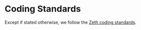 # Coding Standards

Except if stated otherwise, we follow the [Zeth coding standards](https://github.com/clearmatics/zeth/blob/master/CODING_STANDARDS.md).
